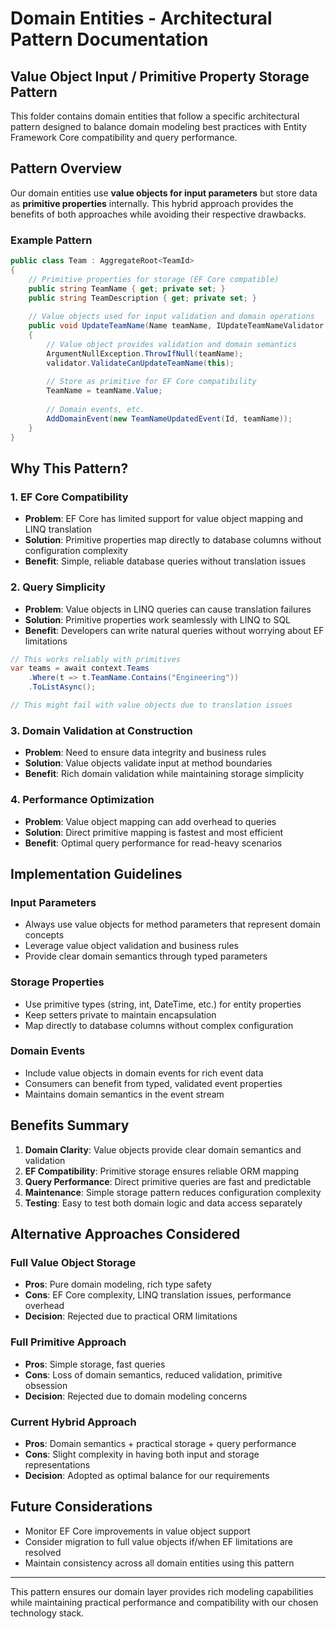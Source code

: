 # Domain Entities - Architectural Pattern Documentation

## Value Object Input / Primitive Property Storage Pattern

This folder contains domain entities that follow a specific architectural pattern designed to balance domain modeling best practices with Entity Framework Core compatibility and query performance.

## Pattern Overview

Our domain entities use **value objects for input parameters** but store data as **primitive properties** internally. This hybrid approach provides the benefits of both approaches while avoiding their respective drawbacks.

### Example Pattern

```csharp
public class Team : AggregateRoot<TeamId>
{
    // Primitive properties for storage (EF Core compatible)
    public string TeamName { get; private set; }
    public string TeamDescription { get; private set; }
    
    // Value objects used for input validation and domain operations
    public void UpdateTeamName(Name teamName, IUpdateTeamNameValidator validator)
    {
        // Value object provides validation and domain semantics
        ArgumentNullException.ThrowIfNull(teamName);
        validator.ValidateCanUpdateTeamName(this);
        
        // Store as primitive for EF Core compatibility
        TeamName = teamName.Value;
        
        // Domain events, etc.
        AddDomainEvent(new TeamNameUpdatedEvent(Id, teamName));
    }
}
```

## Why This Pattern?

### 1. EF Core Compatibility
- **Problem**: EF Core has limited support for value object mapping and LINQ translation
- **Solution**: Primitive properties map directly to database columns without configuration complexity
- **Benefit**: Simple, reliable database queries without translation issues

### 2. Query Simplicity
- **Problem**: Value objects in LINQ queries can cause translation failures
- **Solution**: Primitive properties work seamlessly with LINQ to SQL
- **Benefit**: Developers can write natural queries without worrying about EF limitations

```csharp
// This works reliably with primitives
var teams = await context.Teams
    .Where(t => t.TeamName.Contains("Engineering"))
    .ToListAsync();

// This might fail with value objects due to translation issues
```

### 3. Domain Validation at Construction
- **Problem**: Need to ensure data integrity and business rules
- **Solution**: Value objects validate input at method boundaries
- **Benefit**: Rich domain validation while maintaining storage simplicity

### 4. Performance Optimization
- **Problem**: Value object mapping can add overhead to queries
- **Solution**: Direct primitive mapping is fastest and most efficient
- **Benefit**: Optimal query performance for read-heavy scenarios

## Implementation Guidelines

### Input Parameters
- Always use value objects for method parameters that represent domain concepts
- Leverage value object validation and business rules
- Provide clear domain semantics through typed parameters

### Storage Properties
- Use primitive types (string, int, DateTime, etc.) for entity properties
- Keep setters private to maintain encapsulation
- Map directly to database columns without complex configuration

### Domain Events
- Include value objects in domain events for rich event data
- Consumers can benefit from typed, validated event properties
- Maintains domain semantics in the event stream

## Benefits Summary

1. **Domain Clarity**: Value objects provide clear domain semantics and validation
2. **EF Compatibility**: Primitive storage ensures reliable ORM mapping
3. **Query Performance**: Direct primitive queries are fast and predictable
4. **Maintenance**: Simple storage pattern reduces configuration complexity
5. **Testing**: Easy to test both domain logic and data access separately

## Alternative Approaches Considered

### Full Value Object Storage
- **Pros**: Pure domain modeling, rich type safety
- **Cons**: EF Core complexity, LINQ translation issues, performance overhead
- **Decision**: Rejected due to practical ORM limitations

### Full Primitive Approach
- **Pros**: Simple storage, fast queries
- **Cons**: Loss of domain semantics, reduced validation, primitive obsession
- **Decision**: Rejected due to domain modeling concerns

### Current Hybrid Approach
- **Pros**: Domain semantics + practical storage + query performance
- **Cons**: Slight complexity in having both input and storage representations
- **Decision**: Adopted as optimal balance for our requirements

## Future Considerations

- Monitor EF Core improvements in value object support
- Consider migration to full value objects if/when EF limitations are resolved
- Maintain consistency across all domain entities using this pattern

---

This pattern ensures our domain layer provides rich modeling capabilities while maintaining practical performance and compatibility with our chosen technology stack.
